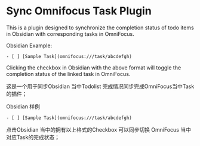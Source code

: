 # Sync Omnifocus Task Plugin

This is a plugin designed to synchronize the completion status of todo items in Obsidian with corresponding tasks in OmniFocus.  

Obsidian Example:  
```
- [ ] [Sample Task](omnifocus:///task/abcdefgh)  
```
Clicking the checkbox in Obsidian with the above format will toggle the completion status of the linked task in OmniFocus.




这是一个用于同步Obsidian 当中Todolist 完成情况同步完成OmniFocus当中Task的插件；

Obsidian 样例
```
- [ ] [Sample Task](omnifocus:///task/abcdefgh) 
```
点击Obsidian 当中的拥有以上格式的Checkbox 可以同步切换 OmniFocus 当中对应Task的完成状态；